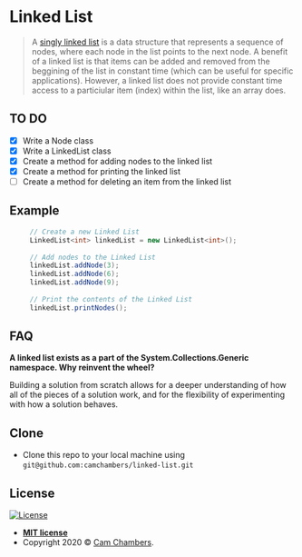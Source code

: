 # Linked List
> A [singly linked list](https://en.wikipedia.org/wiki/Linked_list) is a data structure that represents a sequence of nodes, where each node in the list points to the next node. A benefit of a linked list is that items can be added and removed from the beggining of the list in constant time (which can be useful for specific applications). However, a linked list does not provide constant time access to a particiular item (index) within the list, like an array does. 

## TO DO

- [x] Write a Node class
- [x] Write a LinkedList class
- [x] Create a method for adding nodes to the linked list
- [X] Create a method for printing the linked list
- [ ] Create a method for deleting an item from the linked list

## Example

```csharp
     // Create a new Linked List
     LinkedList<int> linkedList = new LinkedList<int>();
      
     // Add nodes to the Linked List
     linkedList.addNode(3);
     linkedList.addNode(6);
     linkedList.addNode(9);
     
     // Print the contents of the Linked List
     linkedList.printNodes();

 ```
 
## FAQ
**A linked list exists as a part of the System.Collections.Generic namespace. Why reinvent the wheel?**

Building a solution from scratch allows for a deeper understanding of how all of the pieces of a solution work, and for the flexibility of experimenting with how a solution behaves. 
 
## Clone

- Clone this repo to your local machine using `git@github.com:camchambers/linked-list.git`

## License

[![License](http://img.shields.io/:license-mit-blue.svg?style=flat-square)](http://badges.mit-license.org)

- **[MIT license](http://opensource.org/licenses/mit-license.php)**
- Copyright 2020 © <a href="https://www.camchambers.com" target="_blank">Cam Chambers</a>.
